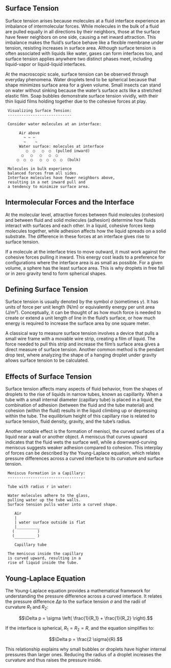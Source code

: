 ## Surface Tension

Surface tension arises because molecules at a fluid interface experience an imbalance of intermolecular forces. While molecules in the bulk of a fluid are pulled equally in all directions by their neighbors, those at the surface have fewer neighbors on one side, causing a net inward attraction. This imbalance makes the fluid’s surface behave like a flexible membrane under tension, resisting increases in surface area. Although surface tension is often associated with liquids like water, gases can form interfaces too, and surface tension applies anywhere two distinct phases meet, including liquid-vapor or liquid-liquid interfaces.

At the macroscopic scale, surface tension can be observed through everyday phenomena. Water droplets tend to be spherical because that shape minimizes surface area for a given volume. Small insects can stand on water without sinking because the water’s surface acts like a stretched elastic film. Soap bubbles demonstrate surface tension vividly, with their thin liquid films holding together due to the cohesive forces at play.

  
```
 Visualizing Surface Tension:
 ----------------------------
 
 Consider water molecules at an interface:
 
      Air above
        ~ ~ ~
        ~    ~
      Water surface: molecules at interface
         ○  ○   ○  ○  (pulled inward)
       ○   ○   ○   ○  ○
     ○  ○  ○   ○  ○  ○  ○  (bulk)
 
 Molecules in bulk experience 
 balanced forces from all sides.
 Interface molecules have fewer neighbors above,
 resulting in a net inward pull and 
 a tendency to minimize surface area.
```

  
## Intermolecular Forces and the Interface

At the molecular level, attractive forces between fluid molecules (cohesion) and between fluid and solid molecules (adhesion) determine how fluids interact with surfaces and each other. In a liquid, cohesive forces keep molecules together, while adhesion affects how the liquid spreads on a solid substrate. The difference in these forces at an interface gives rise to surface tension.

If a molecule at the interface tries to move outward, it must work against the cohesive forces pulling it inward. This energy cost leads to a preference for configurations where the interface area is as small as possible. For a given volume, a sphere has the least surface area. This is why droplets in free fall or in zero gravity tend to form spherical shapes.

  
## Defining Surface Tension

Surface tension is usually denoted by the symbol $\sigma$ (sometimes $\gamma$). It has units of force per unit length (N/m) or equivalently energy per unit area (J/m²). Conceptually, it can be thought of as how much force is needed to create or extend a unit length of line in the fluid’s surface, or how much energy is required to increase the surface area by one square meter.

A classical way to measure surface tension involves a device that pulls a small wire frame with a movable wire strip, creating a film of liquid. The force needed to pull this strip and increase the film’s surface area gives a direct measure of surface tension. Another common method is the pendant drop test, where analyzing the shape of a hanging droplet under gravity allows surface tension to be calculated.
  
## Effects of Surface Tension

Surface tension affects many aspects of fluid behavior, from the shapes of droplets to the rise of liquids in narrow tubes, known as capillarity. When a tube with a small internal diameter (capillary tube) is placed in a liquid, the combination of adhesion (between the fluid and the tube material) and cohesion (within the fluid) results in the liquid climbing up or depressing within the tube. The equilibrium height of this capillary rise is related to surface tension, fluid density, gravity, and the tube’s radius.

Another notable effect is the formation of menisci, the curved surfaces of a liquid near a wall or another object. A meniscus that curves upward indicates that the fluid wets the surface well, while a downward-curving meniscus suggests weaker adhesion compared to cohesion. This interplay of forces can be described by the Young-Laplace equation, which relates pressure differences across a curved interface to its curvature and surface tension.

  
```
 Meniscus Formation in a Capillary:
 ----------------------------------
 
 Tube with radius r in water:
 
 Water molecules adhere to the glass,
 pulling water up the tube walls.
 Surface tension pulls water into a curved shape.
 
    Air
    |
    | water surface outside is flat
    |__________ 
   (          )
   (          )
    ‾‾‾‾‾‾‾‾‾
    Capillary tube
 
 The meniscus inside the capillary
 is curved upward, resulting in a
 rise of liquid inside the tube.
```

  
## Young-Laplace Equation

The Young-Laplace equation provides a mathematical framework for understanding the pressure difference across a curved interface. It relates the pressure difference $\Delta p$ to the surface tension $\sigma$ and the radii of curvature $R_1$ and $R_2$:

$$\Delta p = \sigma \left( \frac{1}{R_1} + \frac{1}{R_2} \right).$$

If the interface is spherical, $R_1 = R_2 = R$, and the equation simplifies to:

$$\Delta p = \frac{2 \sigma}{R}.$$

This relationship explains why small bubbles or droplets have higher internal pressures than larger ones. Reducing the radius of a droplet increases the curvature and thus raises the pressure inside.

